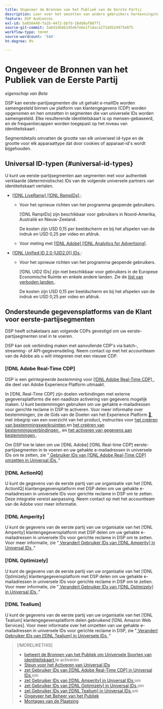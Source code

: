 ```yaml
---
title: Ongeveer de Bronnen van het Publiek van de Eerste Partij
description: Leer over het omzetten van andere gebruikers herkenningstekens in uw eerste-partijsegmenten in universele IDs voor het kokieloze richten.
feature: DSP Audiences
exl-id: ba056440-fa2b-4472-bbfd-16dd0af887f1
source-git-commit: 3a641db6b145e67e6e1f1daca271dd524973e075
workflow-type: tm+mt
source-wordcount: '544'
ht-degree: 0%

---
```


# Ongeveer de Bronnen van het Publiek van de Eerste Partij

*eigenschap van Beta*

DSP kan eerste-partijsegmenten die uit gehakt e-mailIDs worden samengesteld binnen uw platform van klantengegevens (CDP) worden opgenomen en hen omzetten in segmenten die van universele IDs worden samengesteld. Elke resulterende identiteitskaart is op mensen-gebaseerd, en de frequentiecappen worden toegepast op het niveau van identiteitskaart <!-- Move that info. to somewhere else? -->.

Segmentdetails omvatten de grootte van elk universeel id-type en de grootte voor elk apparaattype dat door cookies of apparaat-id&#39;s wordt bijgehouden.

## Universal ID-typen {#universal-id-types}

<!--  Replace below with this once ID5 sources are possible 

Using your first-party data, you can create segments with IDs from the following universal ID partners.

* Authenticated (deterministic) IDs using hashed email addresses:

-->

U kunt uw eerste-partijsegmenten aan segmenten met voor authentiek verklaarde (deterministische) IDs van de volgende universele partners van identiteitskaart vertalen.

* [[!DNL LiveRamp] [!DNL RampIDs] ](https://liveramp.com/identity-resolution):

   * Voor het opnieuw richten van het programma geopende gebruikers.

     [!DNL RampIDs] zijn beschikbaar voor gebruikers in Noord-Amerika, Australië en Nieuw-Zeeland.

     De kosten zijn USD 0,15 per beeldscherm en bij het afspelen van de indruk en USD 0,25 per video en afdruk.

   * Voor meting met [[!DNL Adobe] [!DNL Analytics for Advertising]](/help/integrations/analytics/overview.md).

* [[!DNL Unified ID 2.0 (UID2.0)]  IDs ](https://unifiedid.com):

   * Voor het opnieuw richten van het programma geopende gebruikers.

     [!DNL UID2 IDs] zijn niet beschikbaar voor gebruikers in de Europese Economische Ruimte en enkele andere landen. Zie de [ lijst van verboden landen ](/help/policies/universal-id-policy.md#prohibited-countries-uid2).

     De kosten zijn USD 0,15 per beeldscherm en bij het afspelen van de indruk en USD 0,25 per video en afdruk.

<!-- Not yet

* Probabilistic (unauthenticated) IDs using hashed email addresses:

  * [[!DNL ID5] IDs](https://id5.io): For retargeting unauthenticated site traffic, prospecting using third-party data, and measurement for both using [[!DNL Adobe] [!DNL Analytics for Advertising]](/help/integrations/analytics/overview.md). ID5 IDs are available for no fee.

    ID5 creates an ID by stitching together user signals (hashed email address) with various browser signals (such as IP address and timestamp).

    [!DNL Analytics] measurement requires all [prerequisites for implementing [!DNL Analytics for Advertising]](/help/integrations/analytics/prerequisites.md) and the [AMO ID and EF ID in your tracking URLs](/help/integrations/analytics/ids.md). You also must sign an agreement with [!DNL ID5] and set a parameter within your existing JavaScript tracking tags. <!-- Contact your Adobe Account Team for instructions. -->

<!--
    >[!NOTE]
    >
    >Third-party segments from [!DNL Eyeota] may automatically include ID5 IDs, in addition to users tracked by cookies or device IDs. The segment details include the size for each type. The usual usage fee for each segment, which is stated next to the segment name, applies; no additional fees are charged for the ID5 IDs.
-->

## Ondersteunde gegevensplatforms van de Klant voor eerste-partijsegmenten

DSP heeft schakelaars aan volgende CDPs gevestigd om uw eerste-partijsegmenten snel in te voeren.

DSP kan ook verbinding maken met aanvullende CDP&#39;s via batch-, streaming- of API-gegevensdeling. Neem contact op met het accountteam van de Adobe als u wilt integreren met een nieuwe CDP.

### [!DNL Adobe Real-Time CDP]

DSP is een geïntegreerde *bestemming* voor [  [!DNL Adobe Real-Time CDP] ](https://experienceleague.adobe.com/docs/experience-platform/rtcdp/overview.html), die deel van Adobe Experience Platform uitmaakt.

In [!DNL Real-Time CDP] zijn doelen verbindingen met externe gegevensplatforms die een naadloze activering van gegevens mogelijk maken. U kunt bestemmingen gebruiken om uw gehakte e-mailadressen voor gerichte reclame in DSP te activeren. Voor meer informatie over bestemmingen, zie de Gids van de Doelen van het Experience Platform [&#128279;](https://experienceleague.adobe.com/docs/experience-platform/destinations/home.html), met inbegrip van een overzicht van het product, instructies voor [ het creëren van bestemmingswerkruimten ](https://experienceleague.adobe.com/docs/experience-platform/destinations/ui/destinations-workspace.html) en [ het creëren van bestemmingsverbindingen ](https://experienceleague.adobe.com/docs/experience-platform/destinations/ui/connect-destination.html), en [ het activeren van gegevens aan bestemmingen ](https://experienceleague.adobe.com/docs/experience-platform/destinations/ui/activate/activate-segment-streaming-destinations.html).

Om DSP toe te laten om uw [!DNL Adobe] [!DNL Real-time CDP] eerste-partijsegmenten in te voeren en uw gehakte e-mailadressen in universele IDs om te zetten, zie &quot;[ Gebruiker IDs van  [!DNL Adobe Real-Time CDP]  omzetten in Universal IDs ](/help/dsp/audiences/sources/source-adobe-rtcdp.md).&quot;

### [!DNL ActionIQ]

U kunt de gegevens van de eerste partij van uw organisatie van het [!DNL ActionIQ] klantengegevensplatform met DSP delen om uw gehakte e-mailadressen in universele IDs voor gerichte reclame in DSP om te zetten. Deze integratie vereist aanpassing. Neem contact op met het accountteam van de Adobe voor meer informatie.

### [!DNL Amperity]

U kunt de gegevens van de eerste partij van uw organisatie van het [!DNL Amperity] klantengegevensplatform met DSP delen om uw gehakte e-mailadressen in universele IDs voor gerichte reclame in DSP om te zetten. Voor meer informatie, zie &quot;[ Verandert Gebruiker IDs van  [!DNL Amperity]  in Universal IDs ](/help/dsp/audiences/sources/source-amperity.md).&quot;

### [!DNL Optimizely]

U kunt de gegevens van de eerste partij van uw organisatie van het [!DNL Optimizely] klantengegevensplatform met DSP delen om uw gehakte e-mailadressen in universele IDs voor gerichte reclame in DSP om te zetten. Voor meer informatie, zie &quot;[ Verandert Gebruiker IDs van  [!DNL Optimizely]  in Universal IDs ](/help/dsp/audiences/sources/source-optimizely.md).&quot;

### [!DNL Tealium]

U kunt de gegevens van de eerste partij van uw organisatie van het [!DNL Tealium] klantengegevensplatform delen gebruikend [!DNL Amazon Web Services]. Voor meer informatie over het omzetten van uw gehakte e-mailadressen in universele IDs voor gerichte reclame in DSP, zie &quot;[ Verandert Gebruiker IDs van  [!DNL Tealium]  in Universele IDs ](/help/dsp/audiences/sources/source-tealium.md).&quot;

>[!MORELIKETHIS]
>
>* [ beheert de Bronnen van het Publiek om Universele Soorten van identiteitskaart ](source-manage.md) te activeren
>* [ Steun voor het Activeren van Universal IDs ](/help/dsp/audiences/universal-ids.md)
>* [ zet Gebruiker IDs van  [!DNL Adobe Real-Time CDP]  in Universal IDs ](/help/dsp/audiences/sources/source-adobe-rtcdp.md) om
>* [ zet Gebruiker IDs van  [!DNL Amperity]  in Universal IDs ](/help/dsp/audiences/sources/source-amperity.md) om
>* [ zet Gebruiker IDs van  [!DNL Optimizely]  in Universal IDs ](/help/dsp/audiences/sources/source-optimizely.md) om
>* [ zet Gebruiker IDs van  [!DNL Tealium]  in Universal IDs ](/help/dsp/audiences/sources/source-tealium.md) om
>* [ Ongeveer het Beheer van het Publiek ](/help/dsp/audiences/audience-about.md)
>* [ Montages van de Plaatsing ](/help/dsp/campaign-management/placements/placement-settings.md)
